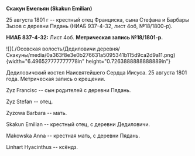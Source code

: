 **Скакун Емельян (Skakun Emilian)**

25 августа 1801 г -- крестный отец Франциска, сына Стефана и Барбары
Зызов с деревни Пядань (НИАБ 937-4-32, лист 4об, №18/1800-р).

**НИАБ 837-4-32:** Лист 4об. **Метрическая запись №18/1801-р.**

![](./Осовская волость/Дедиловичи деревня/Скакуны/media/0a363f8e3e0b276631a5095341b115d9ca2d9a11.png){width="6.496527777777778in"
height="0.7263888888888889in"}

Дедиловичский костел Наисвятейшего Сердца Иисуса. 25 августа 1801 года.
Метрическая запись о крещении.

Zyz Francisc -- сын родителей с деревни Пядань.

Zyz Stefan -- отец.

Zyzowa Barbara -- мать.

Skakun Emilian -- крестный отец, с деревни Дедиловичи.

Makowska Anna -- крестная мать, с деревни Пядань.

Linhart Hyacinthus -- ксёндз.
